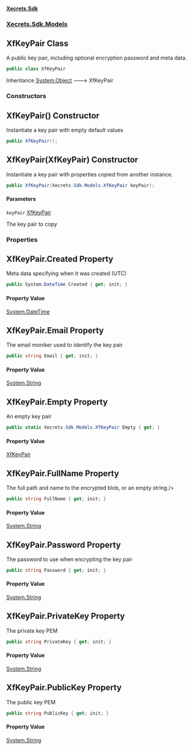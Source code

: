 #### [Xecrets.Sdk](index.md 'index')
### [Xecrets.Sdk.Models](Xecrets.Sdk.Models.md 'Xecrets.Sdk.Models')

## XfKeyPair Class

A public key pair, including optional encryption password and meta data.

```csharp
public class XfKeyPair
```

Inheritance [System.Object](https://docs.microsoft.com/en-us/dotnet/api/System.Object 'System.Object') &#129106; XfKeyPair
### Constructors

<a name='Xecrets.Sdk.Models.XfKeyPair.XfKeyPair()'></a>

## XfKeyPair() Constructor

Instantiate a key pair with empty default values

```csharp
public XfKeyPair();
```

<a name='Xecrets.Sdk.Models.XfKeyPair.XfKeyPair(Xecrets.Sdk.Models.XfKeyPair)'></a>

## XfKeyPair(XfKeyPair) Constructor

Instantiate a key pair with properties copied from another instance.

```csharp
public XfKeyPair(Xecrets.Sdk.Models.XfKeyPair keyPair);
```
#### Parameters

<a name='Xecrets.Sdk.Models.XfKeyPair.XfKeyPair(Xecrets.Sdk.Models.XfKeyPair).keyPair'></a>

`keyPair` [XfKeyPair](Xecrets.Sdk.Models.XfKeyPair.md 'Xecrets.Sdk.Models.XfKeyPair')

The key pair to copy
### Properties

<a name='Xecrets.Sdk.Models.XfKeyPair.Created'></a>

## XfKeyPair.Created Property

Meta data specifying when it was created (UTC)

```csharp
public System.DateTime Created { get; init; }
```

#### Property Value
[System.DateTime](https://docs.microsoft.com/en-us/dotnet/api/System.DateTime 'System.DateTime')

<a name='Xecrets.Sdk.Models.XfKeyPair.Email'></a>

## XfKeyPair.Email Property

The email moniker used to identify the key pair

```csharp
public string Email { get; init; }
```

#### Property Value
[System.String](https://docs.microsoft.com/en-us/dotnet/api/System.String 'System.String')

<a name='Xecrets.Sdk.Models.XfKeyPair.Empty'></a>

## XfKeyPair.Empty Property

An empty key pair

```csharp
public static Xecrets.Sdk.Models.XfKeyPair Empty { get; }
```

#### Property Value
[XfKeyPair](Xecrets.Sdk.Models.XfKeyPair.md 'Xecrets.Sdk.Models.XfKeyPair')

<a name='Xecrets.Sdk.Models.XfKeyPair.FullName'></a>

## XfKeyPair.FullName Property

The full path and name to the encrypted blob, or an empty string./>

```csharp
public string FullName { get; init; }
```

#### Property Value
[System.String](https://docs.microsoft.com/en-us/dotnet/api/System.String 'System.String')

<a name='Xecrets.Sdk.Models.XfKeyPair.Password'></a>

## XfKeyPair.Password Property

The password to use when encrypting the key pair

```csharp
public string Password { get; init; }
```

#### Property Value
[System.String](https://docs.microsoft.com/en-us/dotnet/api/System.String 'System.String')

<a name='Xecrets.Sdk.Models.XfKeyPair.PrivateKey'></a>

## XfKeyPair.PrivateKey Property

The private key PEM

```csharp
public string PrivateKey { get; init; }
```

#### Property Value
[System.String](https://docs.microsoft.com/en-us/dotnet/api/System.String 'System.String')

<a name='Xecrets.Sdk.Models.XfKeyPair.PublicKey'></a>

## XfKeyPair.PublicKey Property

The public key PEM

```csharp
public string PublicKey { get; init; }
```

#### Property Value
[System.String](https://docs.microsoft.com/en-us/dotnet/api/System.String 'System.String')